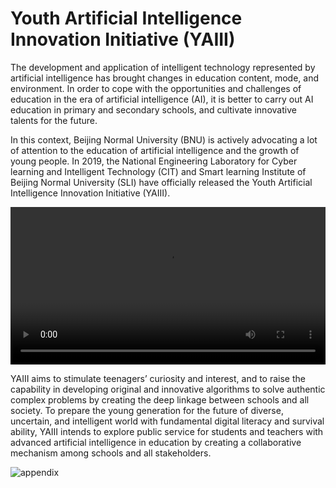 # Youth Artificial Intelligence Innovation Initiative (YAIII)

The development and application of intelligent technology represented by artificial intelligence has brought changes in education content, mode, and environment. In order to cope with the opportunities and challenges of education in the era of artificial intelligence (AI), it is better to carry out AI education in primary and secondary schools, and cultivate innovative talents for the future.

In this context, Beijing Normal University (BNU) is actively advocating a lot of attention to the education of artificial intelligence and the growth of young people. In 2019, the National Engineering Laboratory for Cyber learning and Intelligent Technology (CIT) and Smart learning Institute of Beijing Normal University (SLI) have officially released the Youth Artificial Intelligence Innovation Initiative (YAIII).

<div>
<video controls="controls" src="https://md.hass.live/%E5%AA%92%E4%BD%931.mp4" style="width:100%;"></video>
</div>

YAIII aims to stimulate teenagers’ curiosity and interest, and to raise the capability in developing original and innovative algorithms to solve authentic complex problems by creating the deep linkage between schools and all society. To prepare the young generation for the future of diverse, uncertain, and intelligent world with fundamental digital literacy and survival ability, YAIII intends to explore public service for students and teachers with advanced artificial intelligence in education by creating a collaborative mechanism among schools and all stakeholders.

![appendix](https://md.hass.live/yuanzhuoheying.jpg)

